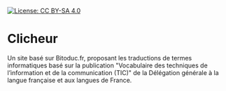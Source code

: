 [![License: CC BY-SA 4.0](https://img.shields.io/badge/License-CC%20BY--SA%204.0-lightgrey.svg)](http://creativecommons.org/licenses/by-sa/4.0/)

Clicheur
==========

Un site basé sur Bitoduc.fr, proposant les traductions de termes informatiques basé sur la publication "Vocabulaire des techniques de l’information et de la communication (TIC)" de la Délégation générale à la langue française et aux langues de France.
